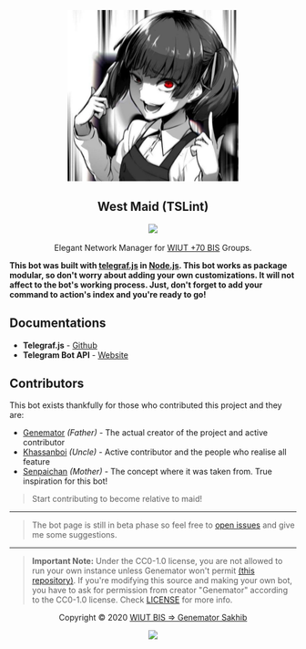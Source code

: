 <p align="center"><a href="https://t.me/westmaid_bot" target="_blank"><img height="300" width="300" src="./assets/logo.jpg"/></a></p>

<h2 align="center">West Maid (TSLint)</h2>

<p align="center"><a href="https://t.me/westmaid_bot"><img src="https://img.shields.io/static/v1.svg?style=flat-square&label=heroku&message=deployed&logoColor=eceff4&logo=github&colorA=000000&colorB=ffffff"/></a></p>

<p align="center"> Elegant Network Manager for <a href="https://t.me/s/SeventyPlusBIS" target="_blank">WIUT +70 BIS</a> Groups.</p>

**This bot was built with [telegraf.js](https://github.com/telegraf/telegraf) in
[Node.js](https://nodejs.org/en/). This bot works as package modular, so don't
worry about adding your own customizations. It will not affect to the bot's
working process. Just, don't forget to add your command to action's index and
you're ready to go!**

## Documentations

-   **Telegraf.js** - [Github](https://github.com/telegraf/telegraf)
-   **Telegram Bot API** - [Website](https://core.telegram.org/bots/api)

## Contributors

This bot exists thankfully for those who contributed this project and they are:

-   [Genemator](https://github.com/genemators) _(Father)_ - The actual creator
    of the project and active contributor
-   [Khassanboi](https://github.com/khassanboi) _(Uncle)_ - Active contributor
    and the people who realise all feature
-   [Senpaichan](https://github.com/wiut-bis/senpai.deprecated) _(Mother)_ - The concept
    where it was taken from. True inspiration for this bot!

> Start contributing to become relative to maid!

---

> The bot page is still in beta phase so feel free to
> [open issues](https://github.com/wiut-bis/maid/issues/new) and give me some
> suggestions.

---

> **Important Note:** Under the CC0-1.0 license, you are not allowed to run your
> own instance unless Genemator won't permit
> [(this repository)](https://github.com/wiut-bis/maid). If you're modifying
> this source and making your own bot, you have to ask for permission from
> creator "Genemator" according to the CC0-1.0 license. Check [LICENSE](license)
> for more info.

<p align="center">Copyright &copy; 2020 <a href="https://genemator.me" target="_blank">WIUT BIS => Genemator Sakhib</a></p>

<p align="center"><a href="https://github.com/wiut-bis/maid/blob/master/license"><img src="https://img.shields.io/static/v1.svg?style=flat-square&label=License&message=CC0-1.0&logoColor=eceff4&logo=github&colorA=000000&colorB=ffffff"/></a></p>
